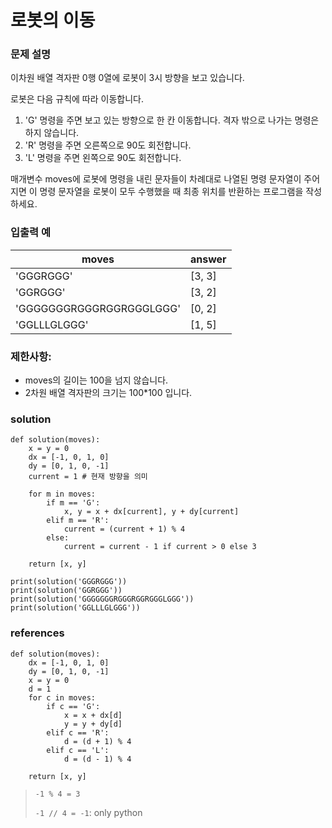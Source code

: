 # 로봇의 이동 

### 문제 설명
이차원 배열 격자판 0행 0열에 로봇이 3시 방향을 보고 있습니다.

로봇은 다음 규칙에 따라 이동합니다.

1. 'G' 명령을 주면 보고 있는 방향으로 한 칸 이동합니다. 격자 밖으로 나가는 명령은 하지 않습니다.
2. 'R' 명령을 주면 오른쪽으로 90도 회전합니다.
3. 'L' 명령을 주면 왼쪽으로 90도 회전합니다.

매개변수 moves에 로봇에 명령을 내린 문자들이 차례대로 나열된 명령 문자열이 주어지면 
이 명령 문자열을 로봇이 모두 수행했을 때 최종 위치를 반환하는 프로그램을 작성하세요.

### 입출력 예
|moves| answer|
|---|---|
|'GGGRGGG'| [3, 3]|
|'GGRGGG' |[3, 2]|
|'GGGGGGGRGGGRGGRGGGLGGG' |[0, 2]|
|'GGLLLGLGGG' |[1, 5]|

### 제한사항:
* moves의 길이는 100을 넘지 않습니다.
* 2차원 배열 격자판의 크기는 100*100 입니다.
### solution
```
def solution(moves):
    x = y = 0
    dx = [-1, 0, 1, 0]
    dy = [0, 1, 0, -1]
    current = 1 # 현재 방향을 의미 

    for m in moves:
        if m == 'G':
            x, y = x + dx[current], y + dy[current]
        elif m == 'R':
            current = (current + 1) % 4
        else:
            current = current - 1 if current > 0 else 3

    return [x, y]
                      
print(solution('GGGRGGG'))
print(solution('GGRGGG'))
print(solution('GGGGGGGRGGGRGGRGGGLGGG'))
print(solution('GGLLLGLGGG'))
```

### references
```
def solution(moves):
    dx = [-1, 0, 1, 0]
    dy = [0, 1, 0, -1]
    x = y = 0
    d = 1
    for c in moves:
        if c == 'G':
            x = x + dx[d]
            y = y + dy[d]
        elif c == 'R':
            d = (d + 1) % 4
        elif c == 'L':
            d = (d - 1) % 4

    return [x, y]
```
> `-1 % 4 = 3`
>
> `-1 // 4 = -1`: only python 




